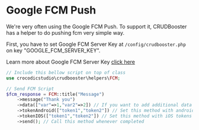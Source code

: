 # Google FCM Push

We're very often using the Google FCM Push. To support it, CRUDBooster has a helper to do pushing fcm very simple way.

First, you have to set Google FCM Server Key at `/config/crudbooster.php` on key "GOOGLE_FCM_SERVER_KEY". 

Learn more about Google FCM Server Key [click here](https://developer.clevertap.com/docs/find-your-fcm-sender-id-fcm-server-api-key#)

```php
// Include this bellow script on top of class
use crocodicstudio\crudbooster\helpers\FCM;

// Send FCM Script
$fcm_response = FCM::title("Message")
    ->message("Thank you")
    ->data(["var"=>1,"var2"=>2]) // If you want to add additional data add this method
    ->tokenAndroid(["token1","token2"]) // Set this method with android tokens
    ->tokenIOS(["token1","token2"]) // Set this method with iOS tokens
    ->send(); // Call this method whenever completed
```